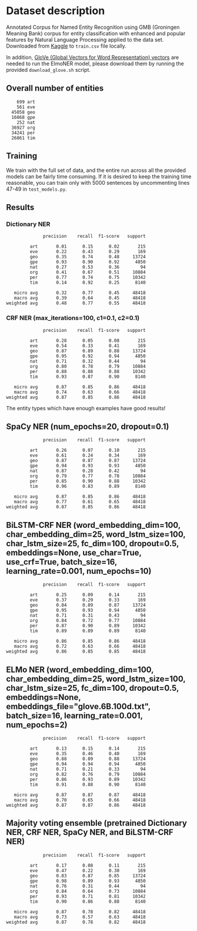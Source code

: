 # Dataset description

Annotated Corpus for Named Entity Recognition using GMB (Groningen Meaning Bank) corpus for entity classification with enhanced and popular features by Natural Language Processing applied to the data set. Downloaded from [Kaggle](https://www.kaggle.com/abhinavwalia95/entity-annotated-corpus) to `train.csv` file locally.

In addition, [GloVe (Global Vectors for Word Representation) vectors](https://nlp.stanford.edu/projects/glove/) are needed to run the ElmoNER model, please download them by running the provided `download_glove.sh` script.

## Overall number of entities

```
    699 art
    561 eve
  45058 geo
  16068 gpe
    252 nat
  36927 org
  34241 per
  26861 tim
```

## Training

We train with the full set of data, and the entire run across all the provided models can be fairly time consuming. If it is desired to keep the training time reasonable, you can train only with 5000 sentences by uncommenting lines 47-49 in `test_models.py`.

## Results

### Dictionary NER 

```
              precision    recall  f1-score   support

         art       0.01      0.15      0.02       215
         eve       0.22      0.43      0.29       169
         geo       0.35      0.74      0.48     13724
         gpe       0.93      0.90      0.92      4850
         nat       0.27      0.53      0.36        94
         org       0.41      0.67      0.51     10884
         per       0.77      0.74      0.75     10342
         tim       0.14      0.92      0.25      8140

   micro avg       0.32      0.77      0.45     48418
   macro avg       0.39      0.64      0.45     48418
weighted avg       0.48      0.77      0.55     48418
```

### CRF NER (max_iterations=100, c1=0.1, c2=0.1)

```
              precision    recall  f1-score   support

         art       0.28      0.05      0.08       215
         eve       0.54      0.33      0.41       169
         geo       0.87      0.89      0.88     13724
         gpe       0.95      0.92      0.94      4850
         nat       0.71      0.32      0.44        94
         org       0.80      0.78      0.79     10884
         per       0.88      0.88      0.88     10342
         tim       0.93      0.87      0.90      8140

   micro avg       0.87      0.85      0.86     48418
   macro avg       0.74      0.63      0.66     48418
weighted avg       0.87      0.85      0.86     48418

```

The entity types which have enough examples have good results!

## SpaCy NER (num_epochs=20, dropout=0.1)

```
              precision    recall  f1-score   support

         art       0.26      0.07      0.10       215
         eve       0.61      0.24      0.34       169
         geo       0.87      0.87      0.87     13724
         gpe       0.94      0.93      0.93      4850
         nat       0.87      0.28      0.42        94
         org       0.79      0.77      0.78     10884
         per       0.85      0.90      0.88     10342
         tim       0.96      0.83      0.89      8140

   micro avg       0.87      0.85      0.86     48418
   macro avg       0.77      0.61      0.65     48418
weighted avg       0.87      0.85      0.86     48418

```

## BiLSTM-CRF NER (word_embedding_dim=100, char_embedding_dim=25, word_lstm_size=100, char_lstm_size=25, fc_dim=100, dropout=0.5, embeddings=None, use_char=True, use_crf=True, batch_size=16, learning_rate=0.001, num_epochs=10)

```
              precision    recall  f1-score   support

         art       0.25      0.09      0.14       215
         eve       0.37      0.29      0.33       169
         geo       0.84      0.89      0.87     13724
         gpe       0.95      0.93      0.94      4850
         nat       0.71      0.31      0.43        94
         org       0.84      0.72      0.77     10884
         per       0.87      0.90      0.89     10342
         tim       0.89      0.89      0.89      8140

   micro avg       0.86      0.85      0.86     48418
   macro avg       0.72      0.63      0.66     48418
weighted avg       0.86      0.85      0.85     48418

```

## ELMo NER (word_embedding_dim=100, char_embedding_dim=25, word_lstm_size=100, char_lstm_size=25, fc_dim=100, dropout=0.5, embeddings=None, embeddings_file="glove.6B.100d.txt", batch_size=16, learning_rate=0.001, num_epochs=2)

```
              precision    recall  f1-score   support

         art       0.13      0.15      0.14       215
         eve       0.35      0.46      0.40       169
         geo       0.88      0.89      0.88     13724
         gpe       0.94      0.94      0.94      4850
         nat       0.71      0.21      0.33        94
         org       0.82      0.76      0.79     10884
         per       0.86      0.93      0.89     10342
         tim       0.91      0.88      0.90      8140

   micro avg       0.87      0.87      0.87     48418
   macro avg       0.70      0.65      0.66     48418
weighted avg       0.87      0.87      0.86     48418

```

## Majority voting ensemble (pretrained Dictionary NER, CRF NER, SpaCy NER, and BiLSTM-CRF NER)

```
              precision    recall  f1-score   support

         art       0.17      0.08      0.11       215
         eve       0.47      0.22      0.30       169
         geo       0.83      0.87      0.85     13724
         gpe       0.98      0.89      0.93      4850
         nat       0.76      0.31      0.44        94
         org       0.84      0.64      0.73     10884
         per       0.93      0.71      0.81     10342
         tim       0.90      0.86      0.88      8140

   micro avg       0.87      0.78      0.82     48418
   macro avg       0.73      0.57      0.63     48418
weighted avg       0.87      0.78      0.82     48418
```
